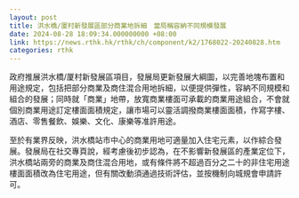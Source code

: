 ```yaml
---
layout: post
title: 洪水橋/厦村新發展區部分商業地拆細　當局稱容納不同規模發展
date: 2024-08-28 18:09:34.000000000 +08:00
link: https://news.rthk.hk/rthk/ch/component/k2/1768022-20240828.htm
categories: rthk
---
```


政府推展洪水橋/厦村新發展區項目，發展局更新發展大綱圖，以完善地塊布置和用途規定，包括把部分商業及商住混合用地拆細，以便提供彈性，容納不同規模和組合的發展；同時就「商業」地帶，放寬商業樓面可承載的商業用途組合，不會就個別商業用途訂定樓面面積規定，讓市場可以靈活調撥商業樓面面積，作寫字樓、酒店、零售餐飲、娛樂、文化、康樂等准許用途。

至於有業界反映，洪水橋站市中心的商業用地可適量加入住宅元素，以作綜合發展。發展局在社交專頁說，經考慮後初步認為，在不影響新發展區的產業定位下，洪水橋站兩旁的商業及商住混合用地，或有條件將不超過百分之二十的非住宅用途樓面面積改為住宅用途，但有關改動須通過技術評估，並按機制向城規會申請許可。

